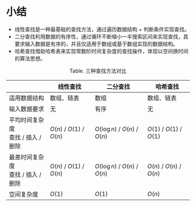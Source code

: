 # 小结

- 线性查找是一种最基础的查找方法，通过遍历数据结构 + 判断条件实现查找。
- 二分查找利用数据的有序性，通过循环不断缩小一半搜索区间来实现查找，其要求输入数据是有序的，并且仅适用于数组或基于数组实现的数据结构。
- 哈希查找借助哈希表来实现常数阶时间复杂度的查找操作，体现以空间换时间的算法思想。

<p align="center"> Table. 三种查找方法对比 </p>

<div class="center-table" markdown>

|                                       | 线性查找                 | 二分查找                      | 哈希查找                 |
| ------------------------------------- | ------------------------ | ----------------------------- | ------------------------ |
| 适用数据结构                          | 数组、链表               | 数组                          | 数组、链表               |
| 输入数据要求                          | 无                       | 有序                          | 无                       |
| 平均时间复杂度</br>查找 / 插入 / 删除 | $O(n)$ / $O(1)$ / $O(n)$ | $O(\log n)$ / $O(n)$ / $O(n)$ | $O(1)$ / $O(1)$ / $O(1)$ |
| 最差时间复杂度</br>查找 / 插入 / 删除 | $O(n)$ / $O(1)$ / $O(n)$ | $O(\log n)$ / $O(n)$ / $O(n)$ | $O(n)$ / $O(n)$ / $O(n)$ |
| 空间复杂度                            | $O(1)$                   | $O(1)$                        | $O(n)$                   |

</div>
